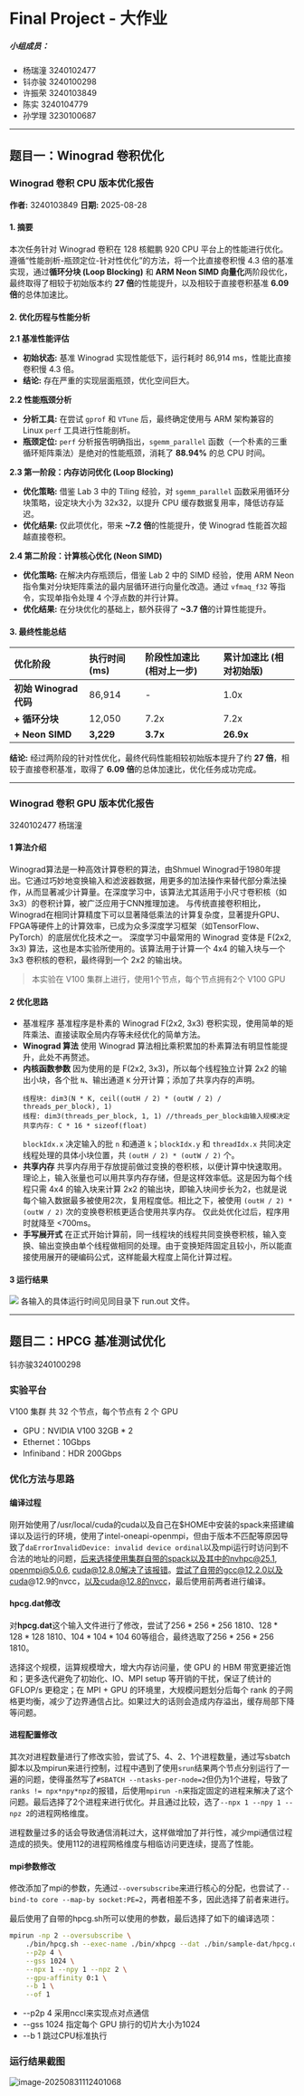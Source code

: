 # Final Project - 大作业
##### 小组成员：
- 杨瑞潼 3240102477
- 钭亦骏 3240100298
- 许振荣 3240103849
- 陈实 3240104779
- 孙学理 3230100687
  
---
## 题目一：Winograd 卷积优化
### **Winograd 卷积 CPU 版本优化报告**

**作者:** 3240103849
**日期:** 2025-08-28

#### **1. 摘要**
本次任务针对 Winograd 卷积在 128 核鲲鹏 920 CPU 平台上的性能进行优化。遵循“性能剖析-瓶颈定位-针对性优化”的方法，将一个比直接卷积慢 4.3 倍的基准实现，通过**循环分块 (Loop Blocking)** 和 **ARM Neon SIMD 向量化**两阶段优化，最终取得了相较于初始版本约 **27 倍**的性能提升，以及相较于直接卷积基准 **6.09 倍**的总体加速比。

#### **2. 优化历程与性能分析**

**2.1 基准性能评估**
* **初始状态:** 基准 Winograd 实现性能低下，运行耗时 86,914 ms，性能比直接卷积慢 4.3 倍。
* **结论:** 存在严重的实现层面瓶颈，优化空间巨大。

**2.2 性能瓶颈分析**
* **分析工具:** 在尝试 `gprof` 和 `VTune` 后，最终确定使用与 ARM 架构兼容的 Linux `perf` 工具进行性能剖析。
* **瓶颈定位:** `perf` 分析报告明确指出，`sgemm_parallel` 函数（一个朴素的三重循环矩阵乘法）是绝对的性能瓶颈，消耗了 **88.94%** 的总 CPU 时间。

**2.3 第一阶段：内存访问优化 (Loop Blocking)**
* **优化策略:** 借鉴 Lab 3 中的 Tiling 经验，对 `sgemm_parallel` 函数采用循环分块策略，设定块大小为 32x32，以提升 CPU 缓存数据复用率，降低访存延迟。
* **优化结果:** 仅此项优化，带来 **~7.2 倍**的性能提升，使 Winograd 性能首次超越直接卷积。

**2.4 第二阶段：计算核心优化 (Neon SIMD)**
* **优化策略:** 在解决内存瓶颈后，借鉴 Lab 2 中的 SIMD 经验，使用 ARM Neon 指令集对分块矩阵乘法的最内层循环进行向量化改造。通过 `vfmaq_f32` 等指令，实现单指令处理 4 个浮点数的并行计算。
* **优化结果:** 在分块优化的基础上，额外获得了 **~3.7 倍**的计算性能提升。

#### **3. 最终性能总结**

| 优化阶段 | 执行时间 (ms) | 阶段性加速比 (相对上一步) | 累计加速比 (相对初始版) |
| :--- | :--- | :--- | :--- |
| **初始 Winograd 代码** | 86,914 | - | 1.0x |
| **+ 循环分块** | 12,050 | 7.2x | 7.2x |
| **+ Neon SIMD** | **3,229** | **3.7x** | **26.9x** |

**结论:** 经过两阶段的针对性优化，最终代码性能相较初始版本提升了约 **27 倍**，相较于直接卷积基准，取得了 **6.09 倍**的总体加速比，优化任务成功完成。

---

### **Winograd 卷积 GPU 版本优化报告**
3240102477 杨瑞潼
#### 1 算法介绍 
Winograd算法是一种高效计算卷积的算法，由Shmuel Winograd于1980年提出。它通过巧妙地变换输入和滤波器数据，用更多的加法操作来替代部分乘法操作，从而显著减少计算量。在深度学习中，该算法尤其适用于小尺寸卷积核（如3x3）的卷积计算，被广泛应用于CNN推理加速。
与传统直接卷积相比，Winograd在相同计算精度下可以显著降低乘法的计算复杂度，显著提升GPU、FPGA等硬件上的计算效率，已成为众多深度学习框架（如TensorFlow、PyTorch）的底层优化技术之一。
深度学习中最常用的 Winograd 变体是 F(2x2, 3x3) 算法，这也是本实验所使用的。该算法用于计算一个 4x4 的输入块与一个 3x3 卷积核的卷积，最终得到一个 2x2 的输出块。

> 本实验在 V100 集群上进行，使用1个节点，每个节点拥有2个 V100 GPU
#### 2 优化思路
- 基准程序
  基准程序是朴素的 Winograd F(2x2, 3x3) 卷积实现，使用简单的矩阵乘法、直接读取全局内存等未经优化的简单方法。
- **Winograd 算法**
  使用 Winograd 算法相比乘积累加的朴素算法有明显性能提升，此处不再赘述。
- **内核函数参数**
  因为使用的是 F(2x2, 3x3)，所以每个线程独立计算 2x2 的输出小块，各个批 `N`、输出通道 `K` 分开计算；添加了共享内存的声明。
  ```
  线程块: dim3(N * K, ceil((outH / 2) * (outW / 2) / threads_per_block), 1)
  线程: dim3(threads_per_block, 1, 1) //threads_per_block由输入规模决定
  共享内存: C * 16 * sizeof(float)
  ```
  `blockIdx.x` 决定输入的批 `n` 和通道 `k`；`blockIdx.y` 和 `threadIdx.x` 共同决定线程处理的具体小块位置，共 `(outH / 2) * (outW / 2)` 个。
- **共享内存**
  共享内存用于存放提前做过变换的卷积核，以便计算中快速取用。
  理论上，输入张量也可以用共享内存存储，但是这样效率低。这是因为每个线程只需 4x4 的输入块来计算 2x2 的输出块，即输入块间步长为2，也就是说每个输入数据最多被使用2次，复用程度低。相比之下，被使用 `(outH / 2) * (outW / 2)` 次的变换卷积核更适合使用共享内存。
  仅此处优化过后，程序用时就降至 <700ms。
- **手写展开式**
  在正式开始计算前，同一线程块的线程共同变换卷积核，输入变换、输出变换由单个线程做相同的处理。由于变换矩阵固定且较小，所以能直接使用展开的硬编码公式，这样能最大程度上简化计算过程。

#### 3 运行结果
![](result_gpu.png)
各输入的具体运行时间见同目录下 run.out 文件。

---

## 题目二：HPCG 基准测试优化

钭亦骏3240100298

### 实验平台

V100 集群 共 32 个节点，每个节点有 2 个 GPU

- GPU：NVIDIA V100 32GB * 2
- Ethernet：10Gbps
- Infiniband：HDR 200Gbps



### 优化方法与思路

#### 编译过程

刚开始使用了/usr/local/cuda的cuda以及自己在$HOME中安装的spack来搭建编译以及运行的环境，使用了intel-oneapi-openmpi，但由于版本不匹配等原因导致了`daErrorInvalidDevice: invalid device ordinal`以及mpi运行时访问到不合法的地址的问题，后来选择使用集群自带的spack以及其中的nvhpc@25.1, openmpi@5.0.6, cuda@12.8.0解决了该报错。尝试了自带的gcc@12.2.0以及cuda@12.9的nvcc，以及cuda@12.8的nvcc，最后使用前两者进行编译。

#### hpcg.dat修改

对**hpcg.dat**这个输入文件进行了修改，尝试了$256*256*256$ 1810、$128*128*128$ 1810、$104 * 104 * 104$ 60等组合，最终选取了$256*256*256$​ 1810。

选择这个规模，运算规模增大，增大内存访问量，使 GPU 的 HBM 带宽更接近饱和；更多迭代避免了初始化、IO、MPI setup 等开销的干扰，保证了统计的 GFLOP/s 更稳定；在 MPI + GPU 的环境里，大规模问题划分后每个 rank 的子网格更均衡，减少了边界通信占比。如果过大的话则会造成内存溢出，缓存局部下降等问题。

#### 进程配置修改

其次对进程数量进行了修改实验，尝试了5、4、2、1个进程数量，通过写sbatch脚本以及mpirun来进行控制，过程中遇到了使用`srun`结果两个节点分别运行了一遍的问题，使得虽然写了`#SBATCH --ntasks-per-node=2`但仍为1个进程，导致了`ranks != npx*npy*npz`的报错，后使用`mpirun -n`来指定固定的进程来解决了这个问题。最后选择了2个进程来进行优化。并且通过比较，选了`--npx 1 --npy 1 --npz 2`的进程网格维度。

进程数量过多的话会导致通信消耗过大，这样做增加了并行性，减少mpi通信过程造成的损失。使用112的进程网格维度与相临访问更连续，提高了性能。

#### mpi参数修改

修改添加了mpi的参数，先通过`--oversubscribe`来进行核心的分配，也尝试了`--bind-to core --map-by socket:PE=2`，两者相差不多，因此选择了前者来进行。

​	最后使用了自带的hpcg.sh所可以使用的参数，最后选择了如下的编译选项：
```bash
mpirun -np 2 --oversubscribe \
    ./bin/hpcg.sh --exec-name ./bin/xhpcg --dat ./bin/sample-dat/hpcg.dat \
    --p2p 4 \
    --gss 1024 \
    --npx 1 --npy 1 --npz 2 \
    --gpu-affinity 0:1 \
    --b 1 \
    --of 1
```

- --p2p 4 采用nccl来实现点对点通信
- --gss 1024 指定每个 GPU 排行的切片大小为1024
- --b 1 跳过CPU标准执行



### 运行结果截图

![image-20250831112401068](result_hpcg.png)